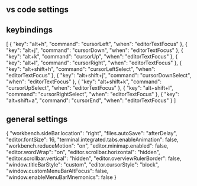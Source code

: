 ## vs code settings


## keybindings

[
    {
        "key": "alt+h",
        "command": "cursorLeft",
        "when": "editorTextFocus"
    },
    {
        "key": "alt+j",
        "command": "cursorDown",
        "when": "editorTextFocus"
    },
    {
        "key": "alt+k",
        "command": "cursorUp",
        "when": "editorTextFocus"
    },
    {
        "key": "alt+l",
        "command": "cursorRight",
        "when": "editorTextFocus"
    },
    {
        "key": "alt+shift+h",
        "command": "cursorLeftSelect",
        "when": "editorTextFocus"
    },
    {
        "key": "alt+shift+j",
        "command": "cursorDownSelect",
        "when": "editorTextFocus"
    },
    {
        "key": "alt+shift+k",
        "command": "cursorUpSelect",
        "when": "editorTextFocus"
    },
    {
        "key": "alt+shift+l",
        "command": "cursorRightSelect",
        "when": "editorTextFocus"
    },
      {
        "key": "alt+shift+a",
        "command": "cursorEnd",
        "when": "editorTextFocus"
    }
]



## general settings

{
    "workbench.sideBar.location": "right",
    "files.autoSave": "afterDelay",
    "editor.fontSize": 16,
    "terminal.integrated.tabs.enableAnimation": false,
    "workbench.reduceMotion": "on",
    "editor.minimap.enabled": false,
    "editor.wordWrap": "on",
    "editor.scrollbar.horizontal": "hidden",
    "editor.scrollbar.vertical": "hidden",
    "editor.overviewRulerBorder": false,
    "window.titleBarStyle": "custom",
    "editor.cursorStyle": "block",
    "window.customMenuBarAltFocus": false,
    "window.enableMenuBarMnemonics": false
}

